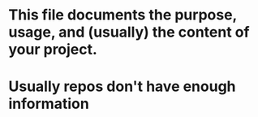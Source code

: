 # This file documents the purpose, usage, and (usually) the content of your project. 
# Usually repos don't have enough information